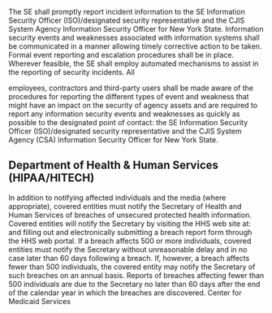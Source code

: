 The SE shall promptly report incident information to the SE Information Security Officer (ISO)/designated security representative$_{ }$ and the CJIS System Agency Information Security Officer for New York State. Information security events and weaknesses associated with information systems shall be communicated in a manner allowing timely corrective action to be taken. Formal event reporting and escalation procedures shall be in place. Wherever feasible, the SE shall employ automated mechanisms to assist in the reporting of security incidents. All

employees, contractors and third-party users shall be made aware of the procedures for reporting the different types of event and weakness that might have an impact on the security of agency assets and are required to report any information security events and weaknesses as quickly as possible to the designated point of contact: the SE Information Security Officer (ISO)/designated security representative and the CJIS System Agency (CSA) Information Security Officer for New York State.

## **Department of Health & Human Services (HIPAA/HITECH)**

In addition to notifying affected individuals and the media (where appropriate), covered entities must notify the Secretary of Health and Human Services of breaches of unsecured protected health information. Covered entities will notify the Secretary by visiting the HHS web site at: and filling out and electronically submitting a breach report form through the HHS web portal. If a breach affects 500 or more individuals, covered entities must notify the Secretary without unreasonable delay and in no case later than 60 days following a breach. If, however, a breach affects fewer than 500 individuals, the covered entity may notify the Secretary of such breaches on an annual basis. Reports of breaches affecting fewer than 500 individuals are due to the Secretary no later than 60 days after the end of the calendar year in which the breaches are discovered. Center for Medicaid Services